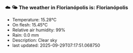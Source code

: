 ### ☁️ 🌤️  The weather in Florianópolis is: Florianópolis

- Temperature: 15.28°C
- On flesh: 15.45°C
- Relative air humidity: 99%
- Rain: 0.0 mm
- Description: Clear sky
- last updated: 2025-09-29T07:17:51.068750
